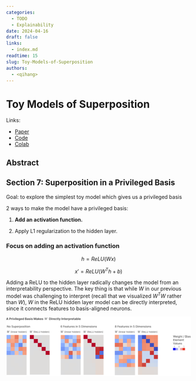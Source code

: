 ```yaml
---
categories:
  - TODO
  - Explainability
date: 2024-04-16
draft: false
links:
  - index.md
readtime: 15
slug: Toy-Models-of-Superposition
authors:
  - <qihang>
---
```

# Toy Models of Superposition
Links:
- [Paper](https://transformer-circuits.pub/2022/toy_model/index.html)
- [Code](https://github.com/anthropics/toy-models-of-superposition)
- [Colab](https://colab.research.google.com/github/anthropics/toy-models-of-superposition/blob/main/toy_models.ipynb)
<!-- more -->

## Abstract
## Section 7: Superposition in a Privileged Basis
Goal: to explore the simplest toy model which gives us a privileged basis

2 ways to make the model have a privileged basis:

1. **Add an activation function.**
   
2. Apply L1 regularization to the hidden layer.

### **Focus on adding an activation function**
$$
h = ReLU(Wx)
$$

$$
x' = ReLU(W^Th + b)
$$

Adding a ReLU to the hidden layer radically changes the model from an interpretability perspective. The key thing is that while $W$ in our previous model was challenging to interpret (recall that we visualized $W^TW$ rather than $W$), $W$ in the ReLU hidden layer model can be directly interpreted, since it connects features to basis-aligned neurons.

![img](./assets/DBD7D38D-6C75-4991-8D33-E849693024C0.png)

